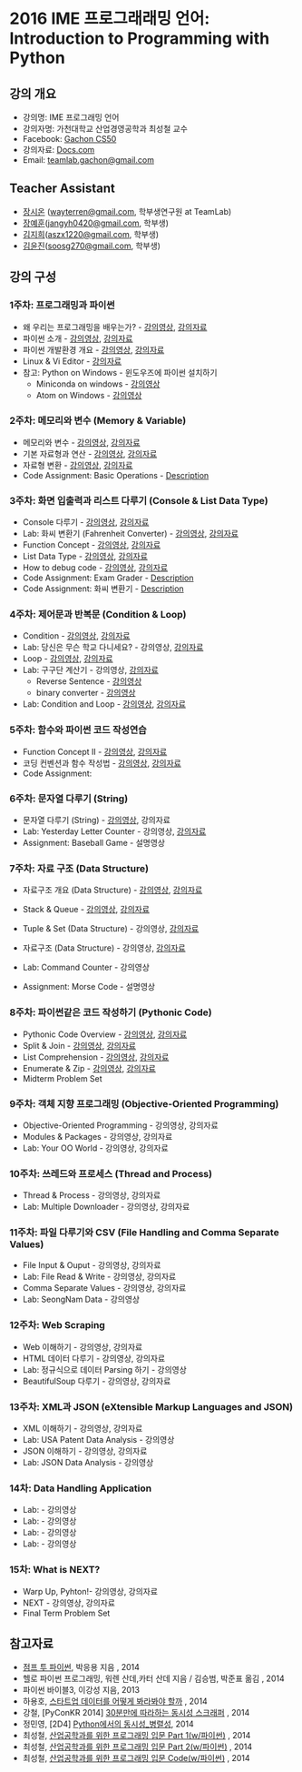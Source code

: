 2016 IME 프로그래래밍 언어: Introduction to Programming with Python
==========================================================

## 강의 개요
* 강의명: IME 프로그래밍 언어
* 강의자명: 가천대학교 산업경영공학과 최성철 교수
* Facebook: [Gachon CS50](https://www.facebook.com/GachonCS50) 
* 강의자료: [Docs.com](https://doc.co/eRCeqh) 
* Email: teamlab.gachon@gmail.com

## Teacher Assistant
* [장시온](https://github.com/janguck) (wayterren@gmail.com, 학부생연구원 at TeamLab)
* [장예훈](https://github.com/YeHoonJang)(jangyh0420@gmail.com, 학부생)
* [김지희](https://github.com/kjihee)(aszx1220@gmail.com, 학부생)
* [김윤진](https://github.com/KimyoonJIn)(soosg270@gmail.com, 학부생)

## 강의 구성
### 1주차: 프로그래밍과 파이썬
- 왜 우리는 프로그래밍을 배우는가? - [강의영상](https://vimeo.com/180827149/7f7b2664ee), [강의자료](https://doc.co/Bj76p1/EFk5T6)
- 파이썬 소개 - [강의영상](https://vimeo.com/180852228/2312dc69e9), [강의자료](https://doc.co/pypHHp/EFk5T6)
- 파이썬 개발환경 개요 - [강의영상](https://vimeo.com/180852285/be157fe954), [강의자료](https://docs.com/choi-sungchul/2824/week-1-3?c=EFk5T6)
- Linux & Vi Editor - [강의자료](https://docs.com/choi-sungchul/2824/week-1-3?c=EFk5T6)
- 참고: Python on Windows - 윈도우즈에 파이썬 설치하기
    - Miniconda on windows - [강의영상](https://vimeo.com/184094537/5097c0366b)
    - Atom on Windows - [강의영상](https://vimeo.com/184094536/9dfa58639b)

### 2주차: 메모리와 변수 (Memory & Variable)
- 메모리와 변수 - [강의영상](https://www.youtube.com/watch?v=v5ttu6yB784&list=PLBHVuYlKEkUJtTFNVy6c5OZ44878knlRS&index=1), [강의자료](https://docs.com/choi-sungchul/8017/week-2-1?c=EFk5T6)
- 기본 자료형과 연산 - [강의영상](https://www.youtube.com/watch?v=U50iy483ZqQ&list=PLBHVuYlKEkUJtTFNVy6c5OZ44878knlRS&index=2), [강의자료](https://docs.com/choi-sungchul/7044/week-2-2?c=EFk5T6)
- 자료형 변환 - [강의영상](https://www.youtube.com/watch?v=5qP2_cqOB5A&list=PLBHVuYlKEkUJtTFNVy6c5OZ44878knlRS&index=3), [강의자료](https://docs.com/choi-sungchul/3473/week-2-3?c=EFk5T6)
- Code Assignment: Basic Operations - [Description](https://github.com/TeamLab/lab_for_gachon_cs50/blob/master/lab_4_basic_operations/lab_4_basic_operations.md)

### 3주차: 화면 입출력과 리스트 다루기 (Console & List Data Type)
- Console 다루기 - [강의영상](https://www.youtube.com/watch?v=yUdtb9SLkzA&list=PLBHVuYlKEkUJtTFNVy6c5OZ44878knlRS&index=4), [강의자료](https://docs.com/choi-sungchul/9016/week-3-1-console?c=EFk5T6)
- Lab: 화씨 변환기 (Fahrenheit Converter) - [강의영상](https://www.youtube.com/watch?v=GzXy1V73C00&list=PLBHVuYlKEkUJtTFNVy6c5OZ44878knlRS&index=5), [강의자료](https://doc.co/mjke6x/EFk5T6)
- Function Concept - [강의영상](https://www.youtube.com/watch?v=L5QADkkHIjQ&list=PLBHVuYlKEkUJtTFNVy6c5OZ44878knlRS&index=6), [강의자료](https://docs.com/choi-sungchul/6397/week-5-1-function-concept-i?c=EFk5T6)
- List Data Type - [강의영상](https://vimeo.com/181621956/ecbb4d0a26), [강의자료](https://docs.com/choi-sungchul/6366/week-3-3-list-data-type?c=EFk5T6)
- How to debug code - [강의영상](https://vimeo.com/180864932/bb37df35bc), [강의자료](https://docs.com/choi-sungchul/3642/week-4-6-how-to-debug-code?c=EFk5T6)
- Code Assignment: Exam Grader - [Description](https://github.com/TeamLab/lab_for_gachon_cs50/blob/master/lab_5_examgrader/lab_5_exam_grader.md)
- Code Assignment: 화씨 변환기 - [Description](https://github.com/TeamLab/lab_for_gachon_cs50/blob/master/lab_6_fahrenheit_converter/lab_6_fconverter.md)

### 4주차: 제어문과 반복문 (Condition & Loop)
- Condition - [강의영상](https://vimeo.com/180864670/d591d1c767), [강의자료](https://docs.com/choi-sungchul/6141/week-4-1-condition?c=EFk5T6)
- Lab: 당신은 무슨 학교 다니세요? - 강의영상, [강의자료](https://doc.co/ukigBi/eRCeqh)
- Loop - [강의영상](https://vimeo.com/180864673/b348758662), [강의자료](https://docs.com/choi-sungchul/4484/week-4-3-loop?c=EFk5T6)
- Lab: 구구단 계산기 - 강의영상, [강의자료](https://doc.co/j8LVwB/eRCeqh)
    - Reverse Sentence - [강의영상](https://www.youtube.com/watch?v=-xAZwzRKphI&index=7&list=PLBHVuYlKEkUJtTFNVy6c5OZ44878knlRS)
    - binary converter - [강의영상](https://www.youtube.com/watch?v=OKD8aUDgfn0&index=8&list=PLBHVuYlKEkUJtTFNVy6c5OZ44878knlRS)
- Lab: Condition and Loop - [강의영상](https://www.youtube.com/watch?v=1WPIE_YSqms&list=PLBHVuYlKEkUJtTFNVy6c5OZ44878knlRS&index=9), [강의자료](https://doc.co/TXJguB/EFk5T6)

### 5주차: 함수와 파이썬 코드 작성연습
- Function Concept II - [강의영상](https://vimeo.com/181622471/3f1bbf8479), [강의자료](https://docs.com/choi-sungchul/8397/week-5-2-function-concept-ii?c=EFk5T6)
- 코딩 컨벤션과 함수 작성법 - [강의영상](https://vimeo.com/181622470/56a56d3af5), [강의자료](https://docs.com/choi-sungchul/4133?c=EFk5T6)
- Code Assignment:

### 6주차: 문자열 다루기 (String)
- 문자열 다루기 (String) - [강의영상](https://vimeo.com/180852569/fdd8a6c1ce), 강의자료
- Lab: Yesterday Letter Counter - 강의영상, [강의자료](https://doc.co/xtswPq/EFk5T6)
- Assignment: Baseball Game - 설명영상

### 7주차: 자료 구조 (Data Structure)
- 자료구조 개요 (Data Structure) - [강의영상](https://vimeo.com/181622626/8b52be5c1c), [강의자료](https://docs.com/choi-sungchul/4133?c=EFk5T6)
- Stack & Queue - [강의영상](https://vimeo.com/181622625/bf15043832), [강의자료](https://docs.com/choi-sungchul/1667/week-7-2-stack-queue?c=EFk5T6)
- Tuple & Set (Data Structure) - 강의영상, [강의자료](https://docs.com/choi-sungchul/8314/week-7-3-tuple-set?c=EFk5T6)
- 자료구조 (Data Structure) - 강의영상, [강의자료](https://docs.com/choi-sungchul/6063/week-7-4-data-structure?c=EFk5T6)

- Lab: Command Counter - 강의영상
- Assignment: Morse Code - 설명영상

### 8주차: 파이썬같은 코드 작성하기 (Pythonic Code)
- Pythonic Code Overview - [강의영상](https://vimeo.com/181268018/94c984f18c), [강의자료](https://docs.com/choi-sungchul/8538/week-8-1-pythonic-code-overview?c=EFk5T6)
- Split & Join - [강의영상](https://vimeo.com/181268017/12e9971bb3), [강의자료](https://docs.com/choi-sungchul/7379/week-8-2-split-join?c=EFk5T6)
- List Comprehension - [강의영상](https://vimeo.com/181268020/61e13aa55d), [강의자료](https://docs.com/choi-sungchul/7934/week-8-3-list-comprehension?c=EFk5T6)
- Enumerate & Zip - [강의영상](https://vimeo.com/181268019/37892a022d), [강의자료](https://docs.com/choi-sungchul/5388/week-8-4-enumerate-zip?c=EFk5T6)
- Midterm Problem Set

### 9주차: 객체 지향 프로그래밍 (Objective-Oriented Programming)
- Objective-Oriented Programming - 강의영상, 강의자료
- Modules & Packages - 강의영상, 강의자료
- Lab: Your OO World - 강의영상, 강의자료

### 10주차: 쓰레드와 프로세스 (Thread and Process)
- Thread & Process - 강의영상, 강의자료
- Lab: Multiple Downloader - 강의영상, 강의자료

### 11주차: 파일 다루기와 CSV (File Handling and Comma Separate Values)
- File Input & Ouput - 강의영상, 강의자료
- Lab: File Read & Write - 강의영상, 강의자료
- Comma Separate Values - 강의영상, 강의자료
- Lab: SeongNam Data - 강의영상

### 12주차: Web Scraping
- Web 이해하기 - 강의영상, 강의자료
- HTML 데이터 다루기 - 강의영상, 강의자료
- Lab: 정규식으로 데이터 Parsing 하기 - 강의영상
- BeautifulSoup 다루기 - 강의영상, 강의자료

### 13주차: XML과 JSON (eXtensible Markup Languages and JSON)
- XML 이해하기 - 강의영상, 강의자료
- Lab: USA Patent Data Analysis - 강의영상
- JSON 이해하기 - 강의영상, 강의자료
- Lab: JSON Data Analysis - 강의영상

### 14차: Data Handling Application
- Lab: - 강의영상
- Lab: - 강의영상
- Lab: - 강의영상
- Lab: - 강의영상

### 15차: What is NEXT?
- Warp Up, Pyhton!- 강의영상, 강의자료
- NEXT - 강의영상, 강의자료
- Final Term Problem Set

## 참고자료
- [점프 투 파이썬](https://wikidocs.net/book/1), 박응용 지음 , 2014
- 헬로 파이썬 프로그래밍, 워렌 산데,카터 산데 지음 / 김승범, 박준표 옮김 , 2014
- 파이썬 바이블3, 이강성 지음, 2013
- 하용호, [스타트업 데이터를 어떻게 봐라봐야 할까](http://www.slideshare.net/yongho/ss-32267675) , 2014
- 강철, [PyConKR 2014] [30분만에 따라하는 동시성 스크래퍼](http://www.slideshare.net/cornchz/pyconkr-2014-30) , 2014
- 정민영, [2D4] [Python에서의 동시성_병렬성](http://www.slideshare.net/deview/2d4python), 2014
- 최성철, [산업공학과를 위한 프로그래밍 입문 Part 1(w/파이썬)](http://www.slideshare.net/blissray/w-37771905) , 2014
- 최성철, [산업공학과를 위한 프로그래밍 입문 Part 2(w/파이썬)](http://www.slideshare.net/blissray/w-part-2) , 2014
- 최성철, [산업공학과를 위한 프로그래밍 입문 Code(w/파이썬)](https://github.com/TeamLab/gachon_python_class) , 2014